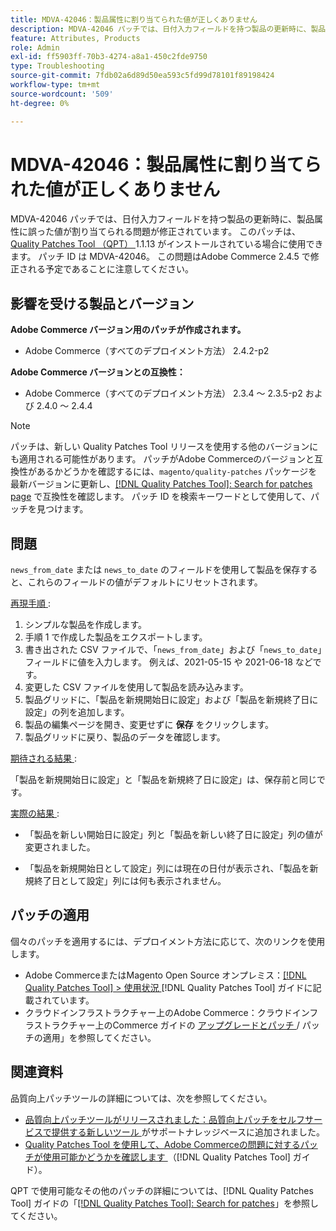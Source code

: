 ```yaml
---
title: MDVA-42046：製品属性に割り当てられた値が正しくありません
description: MDVA-42046 パッチでは、日付入力フィールドを持つ製品の更新時に、製品属性に誤った値が割り当てられる問題が修正されています。 このパッチは、[Quality Patches Tool （QPT） ] （https://experienceleague.adobe.com/en/docs/commerce-operations/tools/quality-patches-tool/quality-patches-tool-to-self-serve-quality-patches） 1.1.13 がインストールされている場合に利用できます。 パッチ ID は MDVA-42046。 この問題はAdobe Commerce 2.4.5 で修正される予定であることに注意してください。
feature: Attributes, Products
role: Admin
exl-id: ff5903ff-70b3-4274-a8a1-450c2fde9750
type: Troubleshooting
source-git-commit: 7fdb02a6d89d50ea593c5fd99d78101f89198424
workflow-type: tm+mt
source-wordcount: '509'
ht-degree: 0%

---
```


# MDVA-42046：製品属性に割り当てられた値が正しくありません

MDVA-42046 パッチでは、日付入力フィールドを持つ製品の更新時に、製品属性に誤った値が割り当てられる問題が修正されています。 このパッチは、[Quality Patches Tool （QPT） ](https://experienceleague.adobe.com/en/docs/commerce-operations/tools/quality-patches-tool/quality-patches-tool-to-self-serve-quality-patches)1.1.13 がインストールされている場合に使用できます。 パッチ ID は MDVA-42046。 この問題はAdobe Commerce 2.4.5 で修正される予定であることに注意してください。

## 影響を受ける製品とバージョン

**Adobe Commerce バージョン用のパッチが作成されます。**

* Adobe Commerce（すべてのデプロイメント方法） 2.4.2-p2

**Adobe Commerce バージョンとの互換性：**

* Adobe Commerce（すべてのデプロイメント方法） 2.3.4 ～ 2.3.5-p2 および 2.4.0 ～ 2.4.4

>[!NOTE]
>
>パッチは、新しい Quality Patches Tool リリースを使用する他のバージョンにも適用される可能性があります。 パッチがAdobe Commerceのバージョンと互換性があるかどうかを確認するには、`magento/quality-patches` パッケージを最新バージョンに更新し、[[!DNL Quality Patches Tool]: Search for patches page](https://experienceleague.adobe.com/en/docs/commerce-operations/tools/quality-patches-tool/quality-patches-tool-to-self-serve-quality-patches) で互換性を確認します。 パッチ ID を検索キーワードとして使用して、パッチを見つけます。

## 問題

`news_from_date` または `news_to_date` のフィールドを使用して製品を保存すると、これらのフィールドの値がデフォルトにリセットされます。

<u> 再現手順 </u>:

1. シンプルな製品を作成します。
1. 手順 1 で作成した製品をエクスポートします。
1. 書き出された CSV ファイルで、「`news_from_date`」および「`news_to_date`」フィールドに値を入力します。 例えば、2021-05-15 や 2021-06-18 などです。
1. 変更した CSV ファイルを使用して製品を読み込みます。
1. 製品グリッドに、「製品を新規開始日に設定」および「製品を新規終了日に設定」の列を追加します。
1. 製品の編集ページを開き、変更せずに **保存** をクリックします。
1. 製品グリッドに戻り、製品のデータを確認します。

<u> 期待される結果 </u>:

「製品を新規開始日に設定」と「製品を新規終了日に設定」は、保存前と同じです。

<u> 実際の結果 </u>:

* 「製品を新しい開始日に設定」列と「製品を新しい終了日に設定」列の値が変更されました。

* 「製品を新規開始日として設定」列には現在の日付が表示され、「製品を新規終了日として設定」列には何も表示されません。

## パッチの適用

個々のパッチを適用するには、デプロイメント方法に応じて、次のリンクを使用します。

* Adobe CommerceまたはMagento Open Source オンプレミス：[[!DNL Quality Patches Tool] > 使用状況 ](/help/tools/quality-patches-tool/usage.md) [!DNL Quality Patches Tool] ガイドに記載されています。
* クラウドインフラストラクチャー上のAdobe Commerce：クラウドインフラストラクチャー上のCommerce ガイドの [ アップグレードとパッチ ](https://experienceleague.adobe.com/docs/commerce-cloud-service/user-guide/develop/upgrade/apply-patches.html)/ パッチの適用」を参照してください。

## 関連資料

品質向上パッチツールの詳細については、次を参照してください。

* [ 品質向上パッチツールがリリースされました：品質向上パッチをセルフサービスで提供する新しいツール ](https://experienceleague.adobe.com/en/docs/commerce-operations/tools/quality-patches-tool/quality-patches-tool-to-self-serve-quality-patches) がサポートナレッジベースに追加されました。
* [Quality Patches Tool を使用して、Adobe Commerceの問題に対するパッチが使用可能かどうかを確認します ](/help/tools/quality-patches-tool/patches-available-in-qpt/check-patch-for-magento-issue-with-magento-quality-patches.md) （[!DNL Quality Patches Tool] ガイド）。

QPT で使用可能なその他のパッチの詳細については、[!DNL Quality Patches Tool] ガイドの「[[!DNL Quality Patches Tool]: Search for patches](https://experienceleague.adobe.com/tools/commerce-quality-patches/index.html)」を参照してください。
